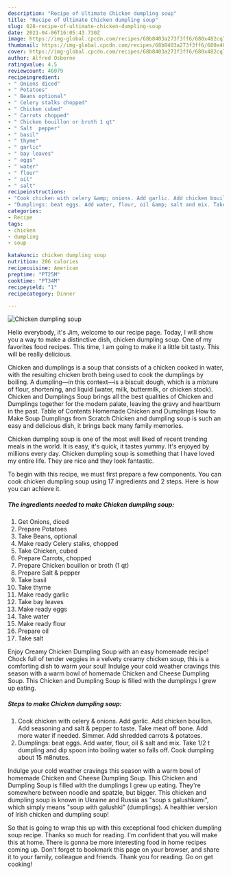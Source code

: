 ```yaml
---
description: "Recipe of Ultimate Chicken dumpling soup"
title: "Recipe of Ultimate Chicken dumpling soup"
slug: 628-recipe-of-ultimate-chicken-dumpling-soup
date: 2021-04-06T16:05:43.730Z
image: https://img-global.cpcdn.com/recipes/68b8403a273f3ff6/680x482cq70/chicken-dumpling-soup-recipe-main-photo.jpg
thumbnail: https://img-global.cpcdn.com/recipes/68b8403a273f3ff6/680x482cq70/chicken-dumpling-soup-recipe-main-photo.jpg
cover: https://img-global.cpcdn.com/recipes/68b8403a273f3ff6/680x482cq70/chicken-dumpling-soup-recipe-main-photo.jpg
author: Alfred Osborne
ratingvalue: 4.5
reviewcount: 46079
recipeingredient:
- " Onions diced"
- " Potatoes"
- " Beans optional"
- " Celery stalks chopped"
- " Chicken cubed"
- " Carrots chopped"
- " Chicken bouillon or broth 1 qt"
- " Salt  pepper"
- " basil"
- " thyme"
- " garlic"
- " bay leaves"
- " eggs"
- " water"
- " flour"
- " oil"
- " salt"
recipeinstructions:
- "Cook chicken with celery &amp; onions. Add garlic. Add chicken bouillon. Add seasoning and salt &amp; pepper to taste. Take meat off bone. Add more water if needed. Simmer. Add shredded carrots &amp; potatoes."
- "Dumplings: beat eggs. Add water, flour, oil &amp; salt and mix. Take 1/2 t dumpling and dip spoon into boiling water so falls off. Cook dumpling about 15 m8nutes."
categories:
- Recipe
tags:
- chicken
- dumpling
- soup

katakunci: chicken dumpling soup 
nutrition: 206 calories
recipecuisine: American
preptime: "PT25M"
cooktime: "PT34M"
recipeyield: "1"
recipecategory: Dinner

---
```



![Chicken dumpling soup](https://img-global.cpcdn.com/recipes/68b8403a273f3ff6/680x482cq70/chicken-dumpling-soup-recipe-main-photo.jpg)

Hello everybody, it's Jim, welcome to our recipe page. Today, I will show you a way to make a distinctive dish, chicken dumpling soup. One of my favorites food recipes. This time, I am going to make it a little bit tasty. This will be really delicious.

Chicken and dumplings is a soup that consists of a chicken cooked in water, with the resulting chicken broth being used to cook the dumplings by boiling. A dumpling—in this context—is a biscuit dough, which is a mixture of flour, shortening, and liquid (water, milk, buttermilk, or chicken stock). Chicken and Dumplings Soup brings all the best qualities of Chicken and Dumplings together for the modern palate, leaving the gravy and heartburn in the past. Table of Contents Homemade Chicken and Dumplings How to Make Soup Dumplings from Scratch Chicken and dumpling soup is such an easy and delicious dish, it brings back many family memories.

Chicken dumpling soup is one of the most well liked of recent trending meals in the world. It is easy, it's quick, it tastes yummy. It's enjoyed by millions every day. Chicken dumpling soup is something that I have loved my entire life. They are nice and they look fantastic.


To begin with this recipe, we must first prepare a few components. You can cook chicken dumpling soup using 17 ingredients and 2 steps. Here is how you can achieve it.

<!--inarticleads1-->

##### The ingredients needed to make Chicken dumpling soup:

1. Get  Onions, diced
1. Prepare  Potatoes
1. Take  Beans, optional
1. Make ready  Celery stalks, chopped
1. Take  Chicken, cubed
1. Prepare  Carrots, chopped
1. Prepare  Chicken bouillon or broth (1 qt)
1. Prepare  Salt &amp; pepper
1. Take  basil
1. Take  thyme
1. Make ready  garlic
1. Take  bay leaves
1. Make ready  eggs
1. Take  water
1. Make ready  flour
1. Prepare  oil
1. Take  salt


Enjoy Creamy Chicken Dumpling Soup with an easy homemade recipe! Chock full of tender veggies in a velvety creamy chicken soup, this is a comforting dish to warm your soul! Indulge your cold weather cravings this season with a warm bowl of homemade Chicken and Cheese Dumpling Soup. This Chicken and Dumpling Soup is filled with the dumplings I grew up eating. 

<!--inarticleads2-->

##### Steps to make Chicken dumpling soup:

1. Cook chicken with celery &amp; onions. Add garlic. Add chicken bouillon. Add seasoning and salt &amp; pepper to taste. Take meat off bone. Add more water if needed. Simmer. Add shredded carrots &amp; potatoes.
1. Dumplings: beat eggs. Add water, flour, oil &amp; salt and mix. Take 1/2 t dumpling and dip spoon into boiling water so falls off. Cook dumpling about 15 m8nutes.


Indulge your cold weather cravings this season with a warm bowl of homemade Chicken and Cheese Dumpling Soup. This Chicken and Dumpling Soup is filled with the dumplings I grew up eating. They&#39;re somewhere between noodle and spatzle, but bigger. This chicken and dumpling soup is known in Ukraine and Russia as &#34;soup s galushkami&#34;, which simply means &#34;soup with galushki&#34; (dumplings). A healthier version of Irish chicken and dumpling soup! 

So that is going to wrap this up with this exceptional food chicken dumpling soup recipe. Thanks so much for reading. I'm confident that you will make this at home. There is gonna be more interesting food in home recipes coming up. Don't forget to bookmark this page on your browser, and share it to your family, colleague and friends. Thank you for reading. Go on get cooking!
